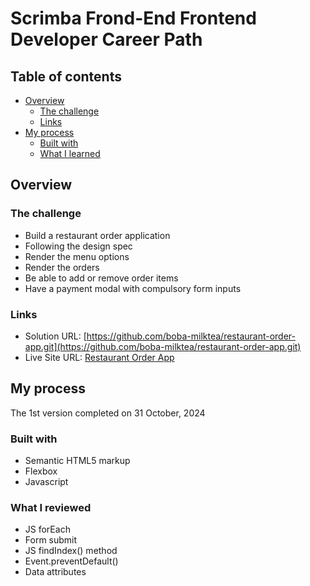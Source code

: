 # Scrimba Frond-End Frontend Developer Career Path

## Table of contents

- [Overview](#overview)
  - [The challenge](#the-challenge)
  - [Links](#links)
- [My process](#my-process)
  - [Built with](#built-with)
  - [What I learned](#what-i-learned)


## Overview

### The challenge

- Build a restaurant order application
- Following the design spec
- Render the menu options
- Render the orders
- Be able to add or remove order items
- Have a payment modal with compulsory form inputs


### Links

- Solution URL: [https://github.com/boba-milktea/restaurant-order-app.git](https://github.com/boba-milktea/restaurant-order-app.git)
- Live Site URL: [Restaurant Order App](https://restaurant-order-app-boba.netlify.app)

## My process

The 1st version completed on 31 October, 2024


### Built with

- Semantic HTML5 markup
- Flexbox
- Javascript

### What I reviewed

- JS forEach 
- Form submit
- JS findIndex() method
- Event.preventDefault()
- Data attributes 
 
 
